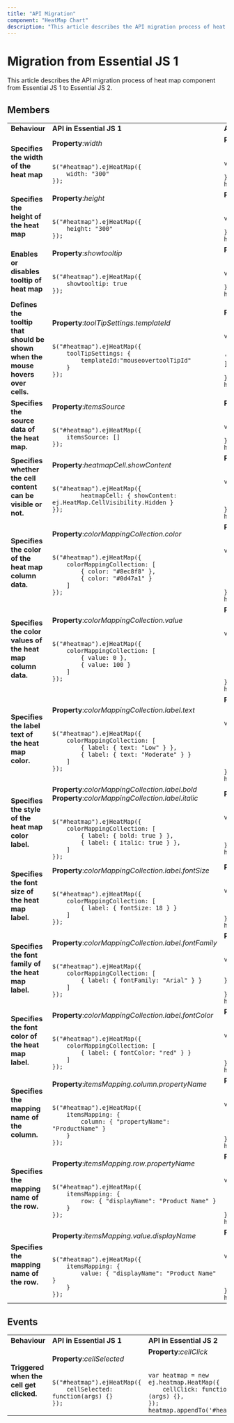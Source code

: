 ```yaml
---
title: "API Migration"
component: "HeatMap Chart"
description: "This article describes the API migration process of heat map component from Essential JS 1 to Essential JS 2"
---
```


# Migration from Essential JS 1

This article describes the API migration process of heat map component from Essential JS 1 to Essential JS 2.

## Members

<!-- markdownlint-disable MD033 -->
<table>
<tr>
<td><b>Behaviour</b></td>
<td><b>API in Essential JS 1</b></td>
<td><b>API in Essential JS 2</b></td>
</tr>

<tr>
<td><b>Specifies the width of the heat map</b></td>
<td>
<b>Property</b>:<i>width</i>
</br>
</br>
<code>
$("#heatmap").ejHeatMap({
    width: "300"
});
</code>
</td>
<td>
<b>Property</b>:<i>width</i>
</br>
</br>
<code>
var heatmap = new ej.heatmap.HeatMap({
    width: '650px'
});
heatmap.appendTo('#heatmap');
</code></td>
</tr>

<tr>
<td><b>Specifies the height of the heat map</b></td>
<td>
<b>Property</b>:<i>height</i>
</br>
</br>
<code>
$("#heatmap").ejHeatMap({
    height: "300"
});
</code>
</td>
<td>
<b>Property</b>:<i>height</i>
</br>
</br>
<code>
var heatmap = new ej.heatmap.HeatMap({
    height: '650px'
});
heatmap.appendTo('#heatmap');
</code></td>
</tr>

<tr>
<td><b>Enables or disables tooltip of heat map</b></td>
<td>
<b>Property</b>:<i>showtooltip</i>
</br>
</br>
<code>
$("#heatmap").ejHeatMap({
    showtooltip: true
});
</code>
</td>
<td>
<b>Property</b>:<i>showTooltip</i>
</br>
</br>
<code>
var heatmap = new ej.heatmap.HeatMap({
    showTooltip: true
});
heatmap.appendTo('#heatmap');
</code></td>
</tr>

<tr>
<td><b>Defines the tooltip that should be shown when the mouse hovers over cells.</b></td>
<td>
<b>Property</b>:<i>toolTipSettings.templateId</i>
</br>
</br>
<code>
$("#heatmap").ejHeatMap({
    toolTipSettings: {
        templateId:"mouseovertoolTipId"
    }
});
</code>
</td>
<td>
<b>Property</b>:<i>tooltipRender</i>
</br>
</br>
<code>
var heatmap = new ej.heatmap.HeatMap({
    tooltipRender: function (args) {
            args.content = [args.yLabel + ' | ' + args.xLabel + ' : ' + args.value ];
    }
});
heatmap.appendTo('#heatmap');
</code></td>
</tr>

<tr>
<td><b>Specifies the source data of the heat map.</b></td>
<td>
<b>Property</b>:<i>itemsSource</i>
</br>
</br>
<code>
$("#heatmap").ejHeatMap({
    itemsSource: []
});
</code>
</td>
<td>
<b>Property</b>:<i>dataSource</i>
</br>
</br>
<code>
var heatmap = new ej.heatmap.HeatMap({
    dataSource: []
});
heatmap.appendTo('#heatmap');
</code></td>
</tr>

<tr>
<td><b>Specifies whether the cell content can be visible or not.</b></td>
<td>
<b>Property</b>:<i>heatmapCell.showContent</i>
</br>
</br>
<code>
$("#heatmap").ejHeatMap({
        heatmapCell: { showContent: ej.HeatMap.CellVisibility.Hidden }
});
</code>
</td>
<td>
<b>Property</b>:<i>cellSettings.showLabel</i>
</br>
</br>
<code>
var heatmap = new ej.heatmap.HeatMap({
    cellSettings: {
          showLabel: false
        },
});
heatmap.appendTo('#heatmap');
</code></td>
</tr>

<tr>
<td><b>Specifies the color of the heat map column data.</b></td>
<td>
<b>Property</b>:<i>colorMappingCollection.color</i>
</br>
</br>
<code>
$("#heatmap").ejHeatMap({
    colorMappingCollection: [
        { color: "#8ec8f8" },
        { color: "#0d47a1" }
    ]
});
</code>
</td>
<td>
<b>Property</b>:<i>paletteSettings.palette.color</i>
</br>
</br>
<code>
var heatmap = new ej.heatmap.HeatMap({
    paletteSettings: {
                palette: [
                { color: '#C06C84'},
            ]
        }
});
heatmap.appendTo('#heatmap');
</code></td>
</tr>

<tr>
<td><b>Specifies the color values of the heat map column data.</b></td>
<td>
<b>Property</b>:<i>colorMappingCollection.value</i>
</br>
</br>
<code>
$("#heatmap").ejHeatMap({
    colorMappingCollection: [
        { value: 0 },
        { value: 100 }
    ]
});
</code>
</td>
<td>
<b>Property</b>:<i>paletteSettings.palette.value</i>
</br>
</br>
<code>
var heatmap = new ej.heatmap.HeatMap({
    paletteSettings: {
                palette: [
                { value: 50 },
                { value: 100 }
            ]
        }
});
heatmap.appendTo('#heatmap');
</code></td>
</tr>

<tr>
<td><b>Specifies the label text of the heat map color.</b></td>
<td>
<b>Property</b>:<i>colorMappingCollection.label.text</i>
</br>
</br>
<code>
$("#heatmap").ejHeatMap({
    colorMappingCollection: [
        { label: { text: "Low" } },
        { label: { text: "Moderate" } }
    ]
});
</code>
</td>
<td>
<b>Property</b>:<i>paletteSettings.palette.label</i>
</br>
</br>
<code>
var heatmap = new ej.heatmap.HeatMap({
    paletteSettings: {
                palette: [
                { label:'Low' },
                { label:'Moderate' }
            ]
        }
});
heatmap.appendTo('#heatmap');
</code></td>
</tr>

<tr>
<td><b>Specifies the style of the heat map color label.</b></td>
<td>
<b>Property</b>:<i>colorMappingCollection.label.bold</i>
<b>Property</b>:<i>colorMappingCollection.label.italic</i>
</br>
</br>
<code>
$("#heatmap").ejHeatMap({
    colorMappingCollection: [
        { label: { bold: true } },
        { label: { italic: true } },
    ]
});
</code>
</td>
<td>
<b>Property</b>:<i>legendSettings.textStyle.fontStyle</i>
</br>
</br>
<code>
var heatmap = new ej.heatmap.HeatMap({
    legendSettings: {
        textStyle: { fontStyle:'bold' }
    }
});
heatmap.appendTo('#heatmap');
</code></td>
</tr>

<tr>
<td><b>Specifies the font size of the heat map label.</b></td>
<td>
<b>Property</b>:<i>colorMappingCollection.label.fontSize</i>
</br>
</br>
<code>
$("#heatmap").ejHeatMap({
    colorMappingCollection: [
        { label: { fontSize: 18 } }
    ]
});
</code>
</td>
<td>
<b>Property</b>:<i>legendSettings.textStyle.size</i>
</br>
</br>
<code>
var heatmap = new ej.heatmap.HeatMap({
    legendSettings: {
        textStyle: { size: 18 }
    }
});
heatmap.appendTo('#heatmap');
</code></td>
</tr>

<tr>
<td><b>Specifies the font family of the heat map label.</b></td>
<td>
<b>Property</b>:<i>colorMappingCollection.label.fontFamily</i>
</br>
</br>
<code>
$("#heatmap").ejHeatMap({
    colorMappingCollection: [
        { label: { fontFamily: "Arial" } }
    ]
});
</code>
</td>
<td>
<b>Property</b>:<i>legendSettings.textStyle.fontFamily</i>
</br>
</br>
<code>
var heatmap = new ej.heatmap.HeatMap({
    legendSettings: {
        textStyle: { fontFamily: 'Arial' }
    }
});
heatmap.appendTo('#heatmap');
</code></td>
</tr>

<tr>
<td><b>Specifies the font color of the heat map label.</b></td>
<td>
<b>Property</b>:<i>colorMappingCollection.label.fontColor</i>
</br>
</br>
<code>
$("#heatmap").ejHeatMap({
    colorMappingCollection: [
        { label: { fontColor: "red" } }
    ]
});
</code>
</td>
<td>
<b>Property</b>:<i>legendSettings.textStyle.fontFamily</i>
</br>
</br>
<code>
var heatmap = new ej.heatmap.HeatMap({
    legendSettings: {
        textStyle: { color: 'red' }
    }
});
heatmap.appendTo('#heatmap');
</code></td>
</tr>

<tr>
<td><b>Specifies the mapping name of the column.</b></td>
<td>
<b>Property</b>:<i>itemsMapping.column.propertyName</i>
</br>
</br>
<code>
$("#heatmap").ejHeatMap({
    itemsMapping: {
        column: { "propertyName": "ProductName" }
    }
});
</code>
</td>
<td>
<b>Property</b>:<i>dataSource.yDataMapping</i>
</br>
</br>
<code>
var heatmap = new ej.heatmap.HeatMap({
    dataSource: heatmapData,
    dataSourceSettings: {
            yDataMapping: 'columnid'
        }
});
heatmap.appendTo('#heatmap');
</code></td>
</tr>

<tr>
<td><b>Specifies the mapping name of the row.</b></td>
<td>
<b>Property</b>:<i>itemsMapping.row.propertyName</i>
</br>
</br>
<code>
$("#heatmap").ejHeatMap({
    itemsMapping: {
        row: { "displayName": "Product Name" }
    }
});
</code>
</td>
<td>
<b>Property</b>:<i>dataSource.xDataMapping</i>
</br>
</br>
<code>
var heatmap = new ej.heatmap.HeatMap({
    dataSource: heatmapData,
    dataSourceSettings: {
            xDataMapping: 'rowid'
        }
});
heatmap.appendTo('#heatmap');
</code></td>
</tr>

<tr>
<td><b>Specifies the mapping name of the row.</b></td>
<td>
<b>Property</b>:<i>itemsMapping.value.displayName</i>
</br>
</br>
<code>
$("#heatmap").ejHeatMap({
    itemsMapping: {
        value: { "displayName": "Product Name" }
    }
});
</code>
</td>
<td>
<b>Property</b>:<i>dataSource.valueMapping</i>
</br>
</br>
<code>
var heatmap = new ej.heatmap.HeatMap({
    dataSource: heatmapData,
    dataSourceSettings: {
            valueMapping: 'value'
        }
});
heatmap.appendTo('#heatmap');
</code></td>
</tr>
</table>

## Events

<!-- markdownlint-disable MD033 -->
<table>
<tr>
<td><b>Behaviour</b></td>
<td><b>API in Essential JS 1</b></td>
<td><b>API in Essential JS 2</b></td>
</tr>

<tr>
<td><b>Triggered when the cell get clicked.</b></td>
<td>
<b>Property</b>:<i>cellSelected</i>
</br>
</br>
<code>
$("#heatmap").ejHeatMap({
    cellSelected: function(args) {}
});
</code>
</td>
<td>
<b>Property</b>:<i>cellClick</i>
</br>
</br>
<code>
var heatmap = new ej.heatmap.HeatMap({
    cellClick: function (args) {},
});
heatmap.appendTo('#heatmap');
</code></td>
</tr>
</table>
